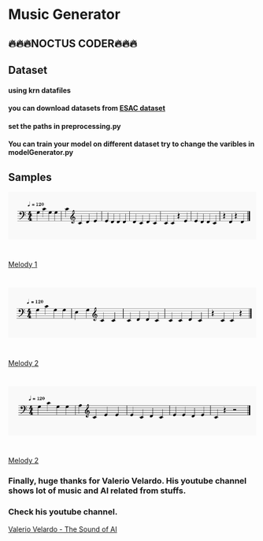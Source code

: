 # Music Generator 

##  🔥🔥🔥NOCTUS CODER🔥🔥🔥

## Dataset 
#### using krn datafiles 
#### you can download datasets from [ESAC dataset](http://www.esac-data.org/)
#### set the paths in **preprocessing.py**
#### You can train your model on different dataset try to change the varibles in **modelGenerator.py**

## Samples 
![alt text](https://github.com/Audirea/music-generator/blob/main/images/m1.png)
#
[Melody 1](https://github.com/Audirea/music-generator/blob/main/audio_samples/melody1.mp3)
#
![alt text](https://github.com/Audirea/music-generator/blob/main/images/m2.png)
#
[Melody 2](https://github.com/Audirea/music-generator/blob/main/audio_samples/melody2.mp3)
#
![alt text](https://github.com/Audirea/music-generator/blob/main/images/m3.png)
#
[Melody 2](https://github.com/Audirea/music-generator/blob/main/audio_samples/melody3.mp3)

### Finally, huge thanks for Valerio Velardo. His youtube channel shows lot of music and AI related from stuffs.   
### Check his youtube channel.
[Valerio Velardo - The Sound of AI](https://www.youtube.com/c/ValerioVelardoTheSoundofAI)
